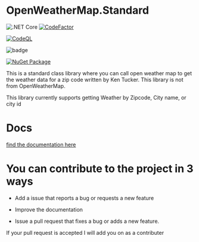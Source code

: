 # OpenWeatherMap.Standard

![.NET Core](https://github.com/vb2ae/OpenWeatherMap.Standard/workflows/.NET%20Core/badge.svg) [![CodeFactor](https://www.codefactor.io/repository/github/ken-tucker/openweathermap.standard/badge)](https://www.codefactor.io/repository/github/ken-tucker/openweathermap.standard)

[![CodeQL](https://github.com/vb2ae/OpenWeatherMap.Standard/actions/workflows/codeql-analysis.yml/badge.svg)](https://github.com/vb2ae/OpenWeatherMap.Standard/actions/workflows/codeql-analysis.yml)

![badge](https://img.shields.io/endpoint?url=https://gist.githubusercontent.com/vb2ae/05708cb0180d790434ef8a4b5499beb7/raw/code-coverage.json)

[![NuGet Package](https://img.shields.io/nuget/v/OpenWeatherMap.Standard.svg?logo=nuget&logoColor=white&&style=for-the-badge&colorB=green)](https://www.nuget.org/packages/OpenWeatherMap.Standard)


This is a standard class library where you can call open weather map to get the weather data for a zip code written by Ken Tucker. This library is not from OpenWeatherMap.

This library currently supports getting Weather by Zipcode, City name, or city id

# Docs

[find the documentation here](Docs.md)

# You can contribute to the project in 3 ways

-   Add a issue that reports a bug or requests a new feature

-   Improve the documentation

-   Issue a pull request that fixes a bug or adds a new feature.

If your pull request is accepted I will add you on as a contributer

